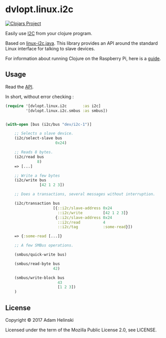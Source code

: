 # dvlopt.linux.i2c

[![Clojars
Project](https://img.shields.io/clojars/v/dvlopt/linux.i2c.svg)](https://clojars.org/dvlopt/linux.i2c)

Easily use [I2C](https://en.wikipedia.org/wiki/I%C2%B2C) from your clojure
program.

Based on [linux-i2c.java](https://github.com/dvlopt/linux-i2c.java). This
library provides an API around the standard Linux interface for talking to slave
devices.

For information about running Clojure on the Raspberry Pi, here is a
[guide](https://github.com/dvlopt/clojure-raspberry-pi).

## Usage

Read the
[API](https://dvlopt.github.io/doc/clojure/dvlopt/linux.i2c/index.html).

In short, without error checking :

```clj
(require '[dvlopt.linux.i2c       :as i2c]
         '[dvlopt.linux.i2c.smbus :as smbus])


(with-open [bus (i2c/bus "dev/i2c-1")]

    ;; Selects a slave device.
    (i2c/select-slave bus
                      0x24)

    ;; Reads 8 bytes.
    (i2c/read bus
              8)
    => [...]

    ;; Write a few bytes
    (i2c/write bus
               [42 1 2 3])

    ;; Does a transactions, several messages without interruption.

    (i2c/transaction bus
                     [{::i2c/slave-address 0x24
                       ::i2c/write         [42 1 2 3]}
                      {::i2c/slave-address 0x24
                       ::i2c/read          4
                       ::i2c/tag           :some-read}])

    => {:some-read [...]}

    ;; A few SMBus operations.

    (smbus/quick-write bus)

    (smbus/read-byte bus
                     42)

    (smbus/write-block bus
                       43
                       [1 2 3])
    )
```

## License

Copyright © 2017 Adam Helinski

Licensed under the term of the Mozilla Public License 2.0, see LICENSE.
